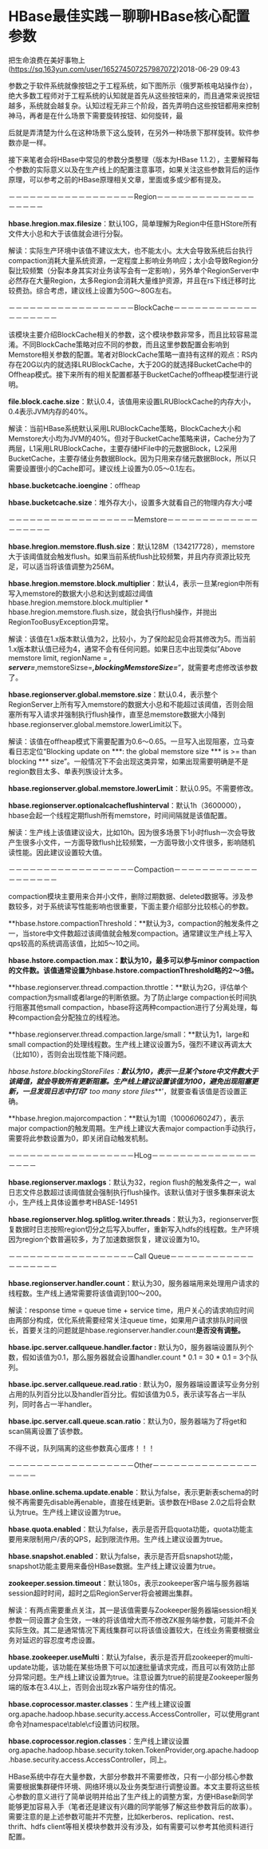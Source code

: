 # HBase最佳实践－聊聊HBase核心配置参数

把生命浪费在美好事物上(https://sq.163yun.com/user/165274507257987072)2018-06-29 09:43

参数之于软件系统就像按钮之于工程系统，如下图所示（俄罗斯核电站操作台），绝大多数工程师对于工程系统的认知就是首先从这些按钮来的，而且通常来说按钮越多，系统就会越复杂。认知过程无非三个阶段，首先弄明白这些按钮都用来控制神马，再者是在什么场景下需要旋转按钮、如何旋转，最

后就是弄清楚为什么在这种场景下这么旋转，在另外一种场景下那样旋转。软件参数亦是一样。

接下来笔者会将HBase中常见的参数分类整理（版本为HBase 1.1.2），主要解释每个参数的实际意义以及在生产线上的配置注意事项，如果关注这些参数背后的运作原理，可以参考之前的HBase原理相关文章，里面或多或少都有提及。

－－－－－－－－－－－－－－－－－－Region－－－－－－－－－－－－－－－－－－－

**hbase.hregion.max.filesize**：默认10G，简单理解为Region中任意HStore所有文件大小总和大于该值就会进行分裂。

解读：实际生产环境中该值不建议太大，也不能太小。太大会导致系统后台执行compaction消耗大量系统资源，一定程度上影响业务响应；太小会导致Region分裂比较频繁（分裂本身其实对业务读写会有一定影响），另外单个RegionServer中必然存在大量Region，太多Region会消耗大量维护资源，并且在rs下线迁移时比较费劲。综合考虑，建议线上设置为50G～80G左右。

－－－－－－－－－－－－－－－－－－BlockCache－－－－－－－－－－－－－－－－－－－

该模块主要介绍BlockCache相关的参数，这个模块参数非常多，而且比较容易混淆。不同BlockCache策略对应不同的参数，而且这里参数配置会影响到Memstore相关参数的配置。笔者对BlockCache策略一直持有这样的观点：RS内存在20G以内的就选择LRUBlockCache，大于20G的就选择BucketCache中的Offheap模式。接下来所有的相关配置都基于BucketCache的offheap模型进行说明。

**file.block.cache.size**：默认0.4，该值用来设置LRUBlockCache的内存大小，0.4表示JVM内存的40%。

解读：当前HBase系统默认采用LRUBlockCache策略，BlockCache大小和Memstore大小均为JVM的40%。但对于BucketCache策略来讲，Cache分为了两层，L1采用LRUBlockCache，主要存储HFile中的元数据Block，L2采用BucketCache，主要存储业务数据Block。因为只用来存储元数据Block，所以只需要设置很小的Cache即可。建议线上设置为0.05～0.1左右。

**hbase.bucketcache.ioengine**：offheap

**hbase.bucketcache.size**：堆外存大小，设置多大就看自己的物理内存大小喽

－－－－－－－－－－－－－－－－－－Memstore－－－－－－－－－－－－－－－－－－－

**hbase.hregion.memstore.flush.size**：默认128M（134217728），memstore大于该阈值就会触发flush。如果当前系统flush比较频繁，并且内存资源比较充足，可以适当将该值调整为256M。

**hbase.hregion.memstore.block.multiplier**：默认4，表示一旦某region中所有写入memstore的数据大小总和达到或超过阈值hbase.hregion.memstore.block.multiplier * hbase.hregion.memstore.flush.size，就会执行flush操作，并抛出RegionTooBusyException异常。

解读：该值在1.x版本默认值为2，比较小，为了保险起见会将其修改为5。而当前1.x版本默认值已经为4，通常不会有任何问题。如果日志中出现类似”Above memstore limit, regionName = ***, server=***,memstoreSizse=***,blockingMemstoreSize=***”，就需要考虑修改该参数了。

**hbase.regionserver.global.memstore.size**：默认0.4，表示整个RegionServer上所有写入memstore的数据大小总和不能超过该阈值，否则会阻塞所有写入请求并强制执行flush操作，直至总memstore数据大小降到hbase.regionserver.global.memstore.lowerLimit以下。

解读：该值在offheap模式下需要配置为0.6～0.65。一旦写入出现阻塞，立马查看日志定位“Blocking update on ***: the global memstore size *** is >= than blocking *** size”。一般情况下不会出现这类异常，如果出现需要明确是不是region数目太多、单表列族设计太多。

**hbase.regionserver.global.memstore.lowerLimit**：默认0.95。不需要修改。

**hbase.regionserver.optionalcacheflushinterval**：默认1h（3600000），hbase会起一个线程定期flush所有memstore，时间间隔就是该值配置。

解读：生产线上该值建议设大，比如10h。因为很多场景下1小时flush一次会导致产生很多小文件，一方面导致flush比较频繁，一方面导致小文件很多，影响随机读性能。因此建议设置较大值。

－－－－－－－－－－－－－－－－－－Compaction－－－－－－－－－－－－－－－－－－－

compaction模块主要用来合并小文件，删除过期数据、deleted数据等。涉及参数较多，对于系统读写性能影响也很重要，下面主要介绍部分比较核心的参数。

**hbase.hstore.compactionThreshold：**默认为3，compaction的触发条件之一，当store中文件数超过该阈值就会触发compaction。通常建议生产线上写入qps较高的系统调高该值，比如5～10之间。

**hbase.hstore.compaction.max：**默认为10，最多可以参与minor compaction的文件数。该值通常设置为**hbase.hstore.compactionThreshold略的2～3倍。**

**hbase.regionserver.thread.compaction.throttle：**默认为2G，评估单个compaction为small或者large的判断依据。为了防止large compaction长时间执行阻塞其他small compaction，hbase将这两种compaction进行了分离处理，每种compaction会分配独立的线程池。

**hbase.regionserver.thread.compaction.large/small：**默认为1，large和small compaction的处理线程数。生产线上建议设置为5，强烈不建议再调太大（比如10），否则会出现性能下降问题。

**hbase.hstore.blockingStoreFiles：**默认为10，表示一旦某个store中文件数大于该阈值，就会导致所有更新阻塞。生产线上建议设置该值为100，避免出现阻塞更新，一旦发现日志中打印’*** too many store files***’，就要查看该值是否设置正确。

**hbase.hregion.majorcompaction：**默认为1周（1000*60*60*24*7），表示major compaction的触发周期。生产线上建议大表major compaction手动执行，需要将此参数设置为0，即关闭自动触发机制。

－－－－－－－－－－－－－－－－－－HLog－－－－－－－－－－－－－－－－－－－

**hbase.regionserver.maxlogs**：默认为32，region flush的触发条件之一，wal日志文件总数超过该阈值就会强制执行flush操作。该默认值对于很多集群来说太小，生产线上具体设置参考HBASE-14951

**hbase.regionserver.hlog.splitlog.writer.threads**：默认为3，regionserver恢复数据时日志按照region切分之后写入buffer，重新写入hdfs的线程数。生产环境因为region个数普遍较多，为了加速数据恢复，建议设置为10。

－－－－－－－－－－－－－－－－－－Call Queue－－－－－－－－－－－－－－－－－－－

**hbase.regionserver.handler.count**：默认为30，服务器端用来处理用户请求的线程数。生产线上通常需要将该值调到100～200。

解读：response time = queue time + service time，用户关心的请求响应时间由两部分构成，优化系统需要经常关注queue time，如果用户请求排队时间很长，首要关注的问题就是hbase.regionserver.handler.count**是否没有调整。**

**hbase.ipc.server.callqueue.handler.factor :** 默认为0，服务器端设置队列个数，假如该值为0.1，那么服务器就会设置handler.count * 0.1 = 30 * 0.1 = 3个队列。

**hbase.ipc.server.callqueue.read.ratio** : 默认为0，服务器端设置读写业务分别占用的队列百分比以及handler百分比。假如该值为0.5，表示读写各占一半队列，同时各占一半handler。

**hbase.ipc.server.call.queue.scan.ratio**：默认为0，服务器端为了将get和scan隔离设置了该参数。

不得不说，队列隔离的这些参数真心蛋疼！！！

－－－－－－－－－－－－－－－－－－Other－－－－－－－－－－－－－－－－－－－

**hbase.online.schema.update.enable**：默认为false，表示更新表schema的时候不再需要先disable再enable，直接在线更新。该参数在HBase 2.0之后将会默认为true。生产线上建议设置为true。

**hbase.quota.enabled**：默认为false，表示是否开启quota功能，quota功能主要用来限制用户/表的QPS，起到限流作用。生产线上建议设置为true。

**hbase.snapshot.enabled**：默认为false，表示是否开启snapshot功能，snapshot功能主要用来备份HBase数据。生产线上建议设置为true。

**zookeeper.session.timeout**：默认180s，表示zookeeper客户端与服务器端session超时时间，超时之后RegionServer将会被踢出集群。

解读：有两点需要重点关注，其一是该值需要与Zookeeper服务器端session相关参数一同设置才会生效，一味的将该值增大而不修改ZK服务端参数，可能并不会实际生效。其二是通常情况下离线集群可以将该值设置较大，在线业务需要根据业务对延迟的容忍度考虑设置。

**hbase.zookeeper.useMulti**：默认为false，表示是否开启zookeeper的multi-update功能，该功能在某些场景下可以加速批量请求完成，而且可以有效防止部分异常问题。生产线上建议设置为true。注意设置为true的前提是Zookeeper服务端的版本在3.4以上，否则会出现zk客户端夯住的情况。

**hbase.coprocessor.master.classes**：生产线上建议设置org.apache.hadoop.hbase.security.access.AccessController，可以使用grant命令对namespace\table\cf设置访问权限。

**hbase.coprocessor.region.classes**：生产线上建议设置org.apache.hadoop.hbase.security.token.TokenProvider,org.apache.hadoop.hbase.security.access.AccessController，同上。

HBase系统中存在大量参数，大部分参数并不需要修改，只有一小部分核心参数需要根据集群硬件环境、网络环境以及业务类型进行调整设置。本文主要将这些核心参数的意义进行了简单说明并给出了生产线上的调整方案，方便HBase新同学能够更加容易入手（笔者还是建议有兴趣的同学能够了解这些参数背后的故事）。需要注意的是上述参数可能并不完整，比如kerberos、replication、rest、thrift、hdfs client等相关模块参数并没有涉及，如有需要可以参考其他资料进行配置。